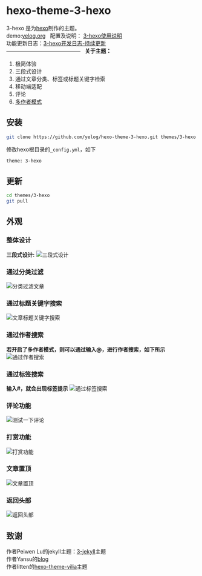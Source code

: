 hexo-theme-3-hexo
================
3-hexo 是为[hexo](https://github.com/tommy351/hexo)制作的主题。  
demo:[yelog.org](http://yelog.org/)  
配置及说明： [3-hexo使用说明](http://yelog.org/2017/03/23/3-hexo-instruction/)  
功能更新日志：[3-hexo开发日志-持续更新](http://yelog.org/2017/03/13/3-hexo-logs/)  
——————————————  
**关于主题：**

1. 极简体验
2. 三段式设计
3. 通过文章分类、标签或标题关键字检索
4. 移动端适配
5. 评论
6. [多作者模式](http://yelog.org/2017/02/28/tools/3-hexo%E5%A4%9A%E4%BD%9C%E8%80%85%E6%A8%A1%E5%BC%8F/)

## 安装
```bash
git clone https://github.com/yelog/hexo-theme-3-hexo.git themes/3-hexo
```
修改hexo根目录的`_config.yml`，如下
```xml
theme: 3-hexo
```

## 更新
```bash
cd themes/3-hexo
git pull
```
## 外观
### 整体设计
**三段式设计:**
![三段式设计](http://oncj6b2vl.bkt.clouddn.com/Fl2tl1Is5zx-D0DAt03bg0WkWXhO.png)
### 通过分类过滤
![分类过滤文章](http://oncj6b2vl.bkt.clouddn.com/FmooXnOPeRPGBts5V5W7CV0AHuIo.gif)
### 通过标题关键字搜索
![文章标题关键字搜索](http://oncj6b2vl.bkt.clouddn.com/FkF9lgTJoLdmNlYbTVokSNB3zdS4.gif)
### 通过作者搜索
**若开启了多作者模式，则可以通过输入@，进行作者搜索，如下所示**
![通过作者搜索](http://oncj6b2vl.bkt.clouddn.com/FhbFRRPIDuz1pEKH-dr-RWDHVvXn.gif)
### 通过标签搜索
**输入#，就会出现标签提示**
![通过标签搜索](http://oncj6b2vl.bkt.clouddn.com/FoJsDnsoLWKo7ECSzcLmzUX_uWgw.gif)
### 评论功能
![测试一下评论](http://oncj6b2vl.bkt.clouddn.com/FtDD77YX_xenS-AZQW56qrwrQc4D.gif)
### 打赏功能
![打赏功能](http://oncj6b2vl.bkt.clouddn.com/FhlNgOF7ipEIVrrztFdRam3WRikw.gif)
### 文章置顶
![文章置顶](http://oncj6b2vl.bkt.clouddn.com/FhQLLqrRCr4yFGl9nDb_9oc4yME-.png)
### 返回头部
![返回头部](http://oncj6b2vl.bkt.clouddn.com/FjpVByJViwYEWHHMTeayiQ-FD_qG.gif)

## 致谢
 作者Peiwen Lu的jekyll主题：[3-jekyll](https://github.com/P233/3-Jekyll)主题  
 作者Yansu的[blog](http://yansu.org/)  
 作者litten的[hexo-theme-yilia](https://github.com/litten/hexo-theme-yilia)主题
